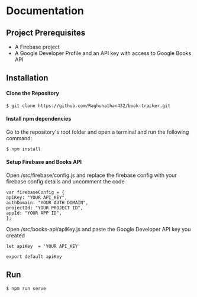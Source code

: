 <h1>Documentation</h1>
<h2>Project Prerequisites</h2>
<ul>
  <li>A Firebase project</li>
  <li>A Google Developer Profile and an API key with access to Google Books API</li>
</ul>

<h2>Installation</h2>
<h4>Clone the Repository</h4>

```
$ git clone https://github.com/Raghunathan432/book-tracker.git
```

<h4>Install npm dependencies</h4>
<p>Go to the repository's root folder and open a terminal and run the following command:</p>

```
$ npm install
```
<h4>Setup Firebase and Books API</h4>
<p>Open /src/firebase/config.js and replace the firebase config with your firebase config details and uncomment the code</p>

  ```
  var firebaseConfig = { 
  apiKey: "YOUR API_KEY",
  authDomain: "YOUR AUTH DOMAIN",
  projectId: "YOUR PROJECT ID",
  appId: "YOUR APP ID",	
};
  ```

<p>Open /src/books-api/apiKey.js and paste the Google Developer API key you created</p>

```
let apiKey  = 'YOUR API_KEY'

export default apiKey
```


<h2>Run</h2>

```
$ npm run serve
```
